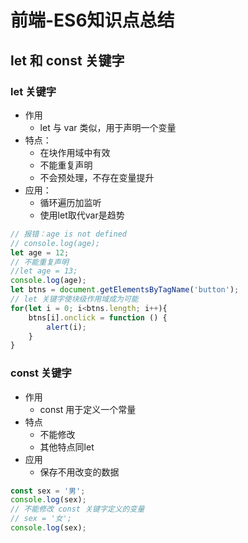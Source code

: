 # 前端-ES6知识点总结

## let 和 const 关键字
### let 关键字
* 作用
    * let 与 var 类似，用于声明一个变量
* 特点：
    * 在块作用域中有效
    * 不能重复声明
    * 不会预处理，不存在变量提升
* 应用：
    * 循环遍历加监听
    * 使用let取代var是趋势
```js
// 报错：age is not defined
// console.log(age);
let age = 12;
// 不能重复声明
//let age = 13;
console.log(age);
let btns = document.getElementsByTagName('button');
// let 关键字使块级作用域成为可能
for(let i = 0; i<btns.length; i++){
    btns[i].onclick = function () {
        alert(i);
    }
}
```

### const 关键字
* 作用
    * const 用于定义一个常量
* 特点
    * 不能修改
    * 其他特点同let
* 应用
    * 保存不用改变的数据
```js
const sex = '男';
console.log(sex);
// 不能修改 const 关键字定义的变量
// sex = '女';   
console.log(sex);
```